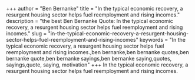 +++
author = "Ben Bernanke"
title = "In the typical economic recovery, a resurgent housing sector helps fuel reemployment and rising incomes."
description = "the best Ben Bernanke Quote: In the typical economic recovery, a resurgent housing sector helps fuel reemployment and rising incomes."
slug = "in-the-typical-economic-recovery-a-resurgent-housing-sector-helps-fuel-reemployment-and-rising-incomes"
keywords = "In the typical economic recovery, a resurgent housing sector helps fuel reemployment and rising incomes.,ben bernanke,ben bernanke quotes,ben bernanke quote,ben bernanke sayings,ben bernanke saying,quotes, sayings,quote, saying, motivation"
+++
In the typical economic recovery, a resurgent housing sector helps fuel reemployment and rising incomes.
